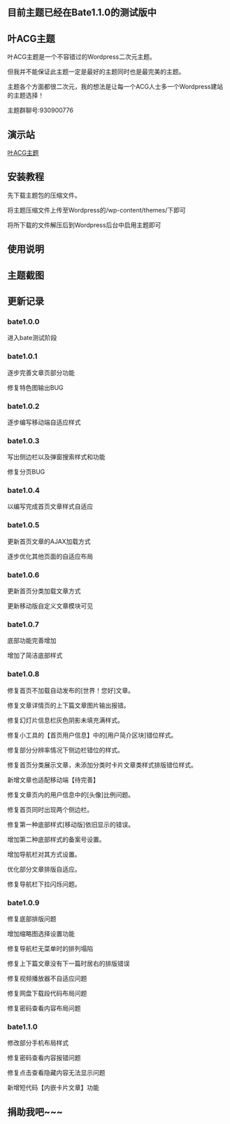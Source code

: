 
<h2>目前主题已经在Bate1.1.0的测试版中</h2>

<h2>叶ACG主题</h2>	

<p>叶ACG主题是一个不容错过的Wordpress二次元主题。</p>
<p>但我并不能保证此主题一定是最好的主题同时也是最完美的主题。</p>
<p>主题各个方面都很二次元，我的想法是让每一个ACG人士多一个Wordpress建站的主题选择！</p>
<p>主题群聊号:930900776</p>
<h2>演示站</h2>
<a href="https://leaf.lmeon.com/"><p>叶ACG主题<p></a>
<h2>安装教程</h2>

<p>先下载主题包的压缩文件。</p>
<p>将主题压缩文件上传至Wordpress的/wp-content/themes/下即可</p>
<p>将所下载的文件解压后到Wordpress后台中启用主题即可</p>

<h2>使用说明</h2>


<h2>主题截图</h2>



<h2>更新记录</h2>

<h3>bate1.0.0</h3>
<p>进入bate测试阶段</p>

<h3>bate1.0.1</h3>
<p>逐步完善文章页部分功能</p>
<p>修复特色图输出BUG</p>

<h3>bate1.0.2</h3>
<p>逐步编写移动端自适应样式<p>

<h3>bate1.0.3</h3>
<p>写出侧边栏以及弹窗搜索样式和功能<p>
<p>修复分页BUG</p>

<h3>bate1.0.4</h3>
<p>以编写完成首页文章样式自适应<p>

<h3>bate1.0.5</h3>
<p>更新首页文章的AJAX加载方式<p>
<p>逐步优化其他页面的自适应布局<p>

<h3>bate1.0.6</h3>
<p>更新首页分类加载文章方式<p>
<p>更新移动版自定义文章模块可见<p>

<h3>bate1.0.7</h3>
<p>底部功能完善增加<p>
<p>增加了简洁底部样式<p>

<h3>bate1.0.8</h3>
<p>修复首页不加载自动发布的[世界！您好]文章。<p>
<p>修复文章详情页的上下篇文章图片输出报错。<p>
<p>修复幻灯片信息栏灰色阴影未填充满样式。<p>
<p>修复小工具的【首页用户信息】中的[用户简介区块]错位样式。<p>
<p>修复部分分辨率情况下侧边栏错位的样式。<p>
<p>修复首页分类展示文章，未添加分类时卡片文章类样式排版错位样式。<p>
<p>新增文章也适配移动端【待完善】</p>
<p>修复文章页内的用户信息中的[头像]比例问题。</p>
<p>修复首页同时出现两个侧边栏。</p>
<p>修复第一种底部样式[移动版]依旧显示的错误。</p>
<p>增加第二种底部样式的备案号设置。</p>
<p>增加导航栏对其方式设置。</p>
<p>优化部分文章排版自适应。</p>
<p>修复导航栏下拉闪烁问题。</p>

<h3>bate1.0.9</h3>
<p>修复底部排版问题</p>
<p>增加缩略图选择设置功能</p>
<p>修复导航栏无菜单时的排列塌陷</p>
<p>修复上下篇文章没有下一篇时居右的排版错误</p>
<p>修复视频播放器不自适应问题</p>
<p>修复网盘下载段代码布局问题</p>
<p>修复密码查看内容布局问题</p>

<h3>bate1.1.0</h3>
<p>修改部分手机布局样式</p>
<p>修复密码查看内容报错问题</p>
<p>修复点击查看隐藏内容无法显示问题</p>
<p>新增短代码【内嵌卡片文章】功能<p>


<h2>捐助我吧~~~</h2>
